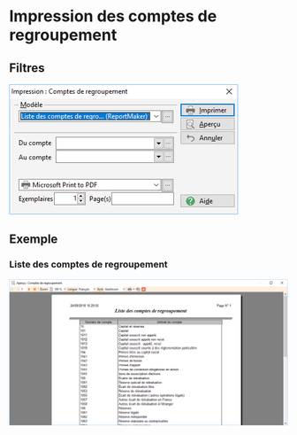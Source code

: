 # Impression des comptes de regroupement

## Filtres


![](Filtres.png)


## Exemple


### Liste des comptes de regroupement


![](ListeComptesRegroupement.png)


